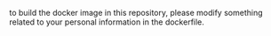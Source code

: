 to build the docker image in this repository, please modify something related to your personal information in the dockerfile.
